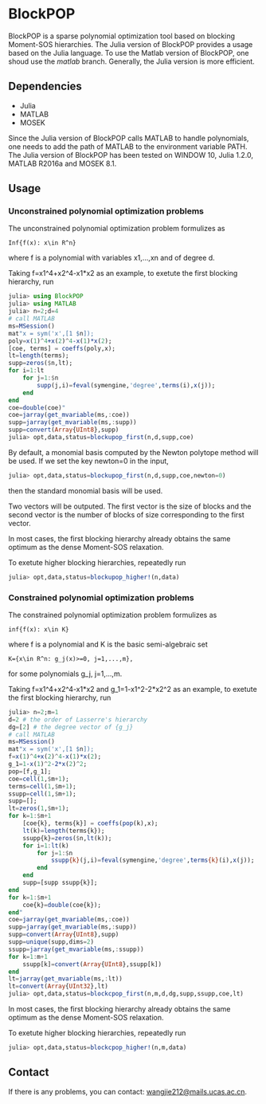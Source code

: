 # BlockPOP
BlockPOP is a sparse polynomial optimization tool based on blocking Moment-SOS hierarchies. The Julia version of BlockPOP provides a usage based on the Julia language. To use the Matlab version of BlockPOP, one shoud use the *matlab* branch. Generally, the Julia version is more efficient.
## Dependencies
- Julia
- MATLAB
- MOSEK

Since the Julia version of BlockPOP calls MATLAB to handle polynomials, one needs to add the path of MATLAB to the environment variable PATH. The Julia version of BlockPOP has been tested on WINDOW 10, Julia 1.2.0, MATLAB R2016a and MOSEK 8.1.
## Usage
### Unconstrained polynomial optimization problems
The unconstrained polynomial optimization problem formulizes as
```
Inf{f(x): x\in R^n}
```
where f is a polynomial with variables x1,...,xn and of degree d.

Taking f=x1^4+x2^4-x1\*x2 as an example, to exetute the first blocking hierarchy, run
```Julia
julia> using BlockPOP
julia> using MATLAB
julia> n=2;d=4
# call MATLAB
ms=MSession()
mat"x = sym('x',[1 $n]);
poly=x(1)^4+x(2)^4-x(1)*x(2);
[coe, terms] = coeffs(poly,x);
lt=length(terms);
supp=zeros($n,lt);
for i=1:lt
    for j=1:$n
        supp(j,i)=feval(symengine,'degree',terms(i),x(j));
    end
end
coe=double(coe)"
coe=jarray(get_mvariable(ms,:coe))
supp=jarray(get_mvariable(ms,:supp))
supp=convert(Array{UInt8},supp)
julia> opt,data,status=blockupop_first(n,d,supp,coe)
```
By default, a monomial basis computed by the Newton polytope method will be used. If we set the key newton=0 in the input,
```Julia
julia> opt,data,status=blockupop_first(n,d,supp,coe,newton=0)
```
then the standard monomial basis will be used.

Two vectors will be outputed. The first vector is the size of blocks and the second vector is the number of blocks of size corresponding to the first vector.

In most cases, the first blocking hierarchy already obtains the same optimum as the dense Moment-SOS relaxation.

To exetute higher blocking hierarchies, repeatedly run

```Julia
julia> opt,data,status=blockupop_higher!(n,data)
```

### Constrained polynomial optimization problems
The constrained polynomial optimization problem formulizes as
```
inf{f(x): x\in K}
```
where f is a polynomial and K is the basic semi-algebraic set
```
K={x\in R^n: g_j(x)>=0, j=1,...,m},
```
for some polynomials g_j, j=1,...,m.

Taking f=x1^4+x2^4-x1\*x2 and g_1=1-x1^2-2\*x2^2 as an example, to exetute the first blocking hierarchy, run

```Julia
julia> n=2;m=1
d=2 # the order of Lasserre's hierarchy
dg=[2] # the degree vector of {g_j}
# call MATLAB
ms=MSession()
mat"x = sym('x',[1 $n]);
f=x(1)^4+x(2)^4-x(1)*x(2);
g_1=1-x(1)^2-2*x(2)^2;
pop=[f,g_1];
coe=cell(1,$m+1);
terms=cell(1,$m+1);
ssupp=cell(1,$m+1);
supp=[];
lt=zeros(1,$m+1);
for k=1:$m+1
    [coe{k}, terms{k}] = coeffs(pop(k),x);
    lt(k)=length(terms{k});
    ssupp{k}=zeros($n,lt(k));
    for i=1:lt(k)
        for j=1:$n
            ssupp{k}(j,i)=feval(symengine,'degree',terms{k}(i),x(j));
        end
    end
    supp=[supp ssupp{k}];
end
for k=1:$m+1
    coe{k}=double(coe{k});
end"
coe=jarray(get_mvariable(ms,:coe))
supp=jarray(get_mvariable(ms,:supp))
supp=convert(Array{UInt8},supp)
supp=unique(supp,dims=2)
ssupp=jarray(get_mvariable(ms,:ssupp))
for k=1:m+1
    ssupp[k]=convert(Array{UInt8},ssupp[k])
end
lt=jarray(get_mvariable(ms,:lt))
lt=convert(Array{UInt32},lt)
julia> opt,data,status=blockcpop_first(n,m,d,dg,supp,ssupp,coe,lt)
```

In most cases, the first blocking hierarchy already obtains the same optimum as the dense Moment-SOS relaxation.

To exetute higher blocking hierarchies, repeatedly run

```Julia
julia> opt,data,status=blockcpop_higher!(n,m,data)
```

## Contact
If there is any problems, you can contact: wangjie212@mails.ucas.ac.cn.
